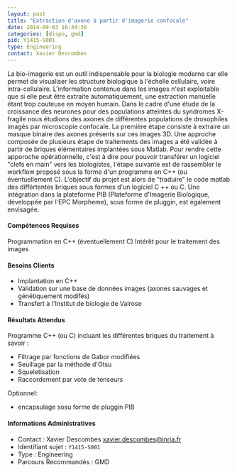 ```yaml
---
layout: post
title: "Extraction d'axone à partir d'imagerie confocale"
date: 2014-09-03 16:44:36
categories: [dispo, gmd]
pid: Y1415-S001
type: Engineering
contact: Xavier Descombes
---
```

       
La bio-imagerie est un outil indispensable pour la biologie moderne car elle permet de visualiser
les structure biologique à l'échelle cellulaire, voire intra-cellulaire. L'information contenue dans les
images n'est exploitable que si elle peut être extraite automatiquement, une extraction manuelle étant
trop couteuse en moyen humain.
Dans le cadre d'une étude de la croissance des neurones pour des populations atteintes du syndromes X-fragile nous étudions des axones de différentes populations de drosophiles imagés par
microscopie confocale. La première étape consiste à extraire un masque binaire des axones présents
sur ces images 3D.
Une approche composée de plusieurs étape de traitements des images a été validée à partir de briques élémentaires implantées sous Matlab. Pour rendre cette apporoche opérationnelle, c'est à dire pour pouvoir transférer un logiciel "clefs en main" vers les biologistes, l'étape suivante est de rassembler le workflow proposé sous la forme d'un programme en C++ (ou éventuellement C).
L'objectif du projet est alors de "traduire" le code matlab des différtentes briques sous formes d'un logiciel C ++ ou C. Une intégration dans la plateforme PIB (Plateforme d'Imagerie Biologique, développée par l'EPC Morpheme), sous forme de pluggin, est également envisagée.

#### Compétences Requises
Programmation en C++ (éventuellement C)
Intérêt pour le traitement des images


#### Besoins Clients
- Implantation en C++
- Validation sur une base de données images (axones sauvages et génétiquement modifés)
- Transfert à l'Institut de biologie de Valrose

#### Résultats Attendus
Programme C++ (ou C) incluant les différentes briques du traitement à savoir :
- Filtrage par fonctions de Gabor modifiées
- Seuillage par la méthode d'Otsu
- Squeletisation
- Raccordement par vote de tenseurs

Optionnel:
- encapsulage sosu forme de pluggin PIB
     

#### Informations Administratives
  * Contact : Xavier Descombes <xavier.descombes@inria.fr>
  * Identifiant sujet : `Y1415-S001`
  * Type : Engineering
  * Parcours Recommandés : GMD
     